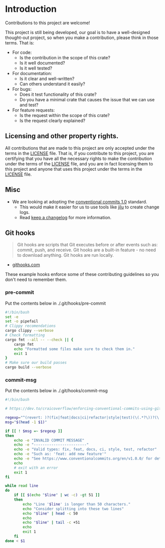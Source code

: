 # Introduction

Contributions to this project are welcome! 

This project is still being developed, our goal is to have a well-designed
thought-out project, so when you make a contribution, please think in those
terms. That is:

- For code:
    - Is the contribution in the scope of this crate?
    - Is it well documented?
    - Is it well tested?
- For documentation:
    - Is it clear and well-written?
    - Can others understand it easily?
- For bugs:
    - Does it test functionality of this crate?
    - Do you have a minimal crate that causes the issue that we can use and test?
- For feature requests:
    - Is the request within the scope of this crate?
    - Is the request clearly explained?

## Licensing and other property rights.

All contributions that are made to this project are only accepted under the
terms in the [LICENSE](LICENSE) file. That is, if you contribute to this
project, you are certifying that you have all the necessary rights to make the
contribution under the terms of the [LICENSE](LICENSE) file, and you are in fact
licensing them to this project and anyone that uses this project under the terms
in the [LICENSE](LICENSE) file.

## Misc
- We are looking at adopting the [conventional commits 1.0](https://www.conventionalcommits.org/en/v1.0.0/) standard.
    - This would make it easier for us to use tools like [jilu](https://crates.io/crates/jilu) to create change logs.
    - Read [keep a changelog](https://keepachangelog.com/en/1.0.0/) for more information.

## Git hooks

> Git hooks are scripts that Git executes before or after events such as: commit, push, and receive. Git hooks are a built-in feature - no need to download anything. Git hooks are run locally.
- [githooks.com](https://githooks.com/)

These example hooks enforce some of these contributing guidelines so you don't need to remember them.

### pre-commit

Put the contents below in ./.git/hooks/pre-commit
```bash
#!/bin/bash
set -e 
set -o pipefail
# Clippy recomendations
cargo clippy --verbose
# Check formatting
cargo fmt --all -- --check || {
    cargo fmt
    echo "Formatted some files make sure to check them in."
    exit 1
}
# Make sure our build passes
cargo build --verbose
```

### commit-msg


Put the contents below in ./.git/hooks/commit-msg
```bash
#!/bin/bash

# https://dev.to/craicoverflow/enforcing-conventional-commits-using-git-hooks-1o5p

regexp="^(revert: )?(fix|feat|docs|ci|refactor|style|test)(\(.*?\))?(\!)?: .+$"
msg="$(head -1 $1)"

if [[ ! $msg =~ $regexp ]]
then
    echo -e "INVALID COMMIT MESSAGE"
    echo -e "------------------------"
    echo -e "Valid types: fix, feat, docs, ci, style, test, refactor"
    echo -e "Such as: 'feat: add new feature'"
    echo -e "See https://www.conventionalcommits.org/en/v1.0.0/ for details"
    echo
    # exit with an error
    exit 1
fi

while read line
do
    if [[ $(echo "$line" | wc -c) -gt 51 ]]
    then
        echo "Line '$line' is longer than 50 characters."
        echo "Consider splitting into these two lines"
        echo "$line" | head -c 50
        echo
        echo "$line" | tail -c +51
        echo
        exit 1
    fi
done < $1

```
